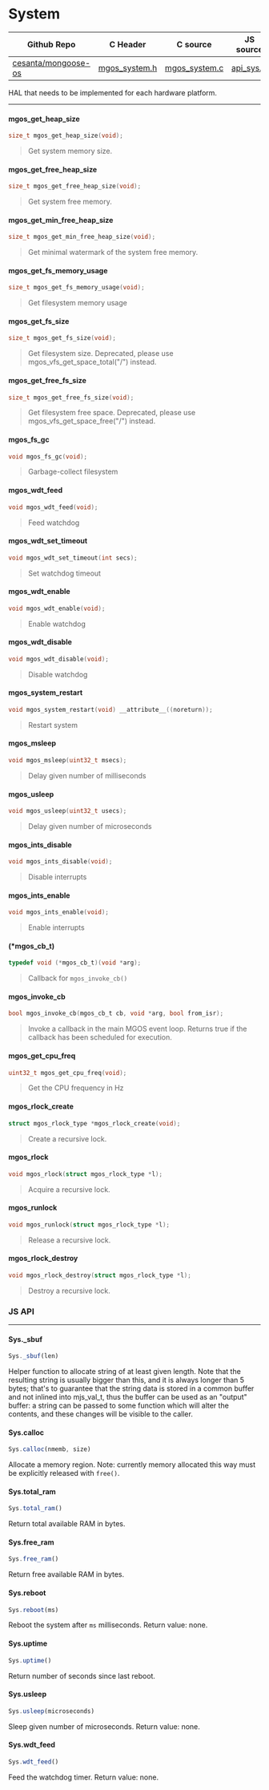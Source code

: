 # System
| Github Repo | C Header | C source  | JS source |
| ----------- | -------- | --------  | ----------------- |
| [cesanta/mongoose-os](https://github.com/cesanta/mongoose-os) | [mgos_system.h](https://github.com/cesanta/mongoose-os/blob/master/include/mgos_system.h) | [mgos_system.c](https://github.com/cesanta/mongoose-os/blob/master/src/mgos_system.c)  | [api_sys.js](https://github.com/mongoose-os-libs/mjs/blob/master/fs/api_sys.js)         |


HAL that needs to be implemented for each hardware platform.
 

 ----- 
#### mgos_get_heap_size

```c
size_t mgos_get_heap_size(void);
```
>  Get system memory size. 
#### mgos_get_free_heap_size

```c
size_t mgos_get_free_heap_size(void);
```
>  Get system free memory. 
#### mgos_get_min_free_heap_size

```c
size_t mgos_get_min_free_heap_size(void);
```
>  Get minimal watermark of the system free memory. 
#### mgos_get_fs_memory_usage

```c
size_t mgos_get_fs_memory_usage(void);
```
>  Get filesystem memory usage 
#### mgos_get_fs_size

```c
size_t mgos_get_fs_size(void);
```
> 
> Get filesystem size.
> Deprecated, please use mgos_vfs_get_space_total("/") instead.
>  
#### mgos_get_free_fs_size

```c
size_t mgos_get_free_fs_size(void);
```
> 
> Get filesystem free space.
> Deprecated, please use mgos_vfs_get_space_free("/") instead.
>  
#### mgos_fs_gc

```c
void mgos_fs_gc(void);
```
>  Garbage-collect filesystem 
#### mgos_wdt_feed

```c
void mgos_wdt_feed(void);
```
>  Feed watchdog 
#### mgos_wdt_set_timeout

```c
void mgos_wdt_set_timeout(int secs);
```
>  Set watchdog timeout
#### mgos_wdt_enable

```c
void mgos_wdt_enable(void);
```
>  Enable watchdog 
#### mgos_wdt_disable

```c
void mgos_wdt_disable(void);
```
>  Disable watchdog 
#### mgos_system_restart

```c
void mgos_system_restart(void) __attribute__((noreturn));
```
>  Restart system 
#### mgos_msleep

```c
void mgos_msleep(uint32_t msecs);
```
>  Delay given number of milliseconds 
#### mgos_usleep

```c
void mgos_usleep(uint32_t usecs);
```
>  Delay given number of microseconds 
#### mgos_ints_disable

```c
void mgos_ints_disable(void);
```
>  Disable interrupts 
#### mgos_ints_enable

```c
void mgos_ints_enable(void);
```
>  Enable interrupts 
#### (*mgos_cb_t)

```c
typedef void (*mgos_cb_t)(void *arg);
```
>  Callback for `mgos_invoke_cb()` 
#### mgos_invoke_cb

```c
bool mgos_invoke_cb(mgos_cb_t cb, void *arg, bool from_isr);
```
> 
> Invoke a callback in the main MGOS event loop.
> Returns true if the callback has been scheduled for execution.
>  
#### mgos_get_cpu_freq

```c
uint32_t mgos_get_cpu_freq(void);
```
>  Get the CPU frequency in Hz 
#### mgos_rlock_create

```c
struct mgos_rlock_type *mgos_rlock_create(void);
```
>  Create a recursive lock. 
#### mgos_rlock

```c
void mgos_rlock(struct mgos_rlock_type *l);
```
>  Acquire a recursive lock. 
#### mgos_runlock

```c
void mgos_runlock(struct mgos_rlock_type *l);
```
>  Release a recursive lock. 
#### mgos_rlock_destroy

```c
void mgos_rlock_destroy(struct mgos_rlock_type *l);
```
>  Destroy a recursive lock. 

### JS API

 --- 
#### Sys._sbuf

```javascript
Sys._sbuf(len)
```
Helper function to allocate string of at least given length. Note that
the resulting string is usually bigger than this, and it is always
longer than 5 bytes; that's to guarantee that the string data is stored in
a common buffer and not inlined into mjs_val_t, thus the buffer can be
used as an "output" buffer: a string can be passed to some function which
will alter the contents, and these changes will be visible to the caller.
#### Sys.calloc

```javascript
Sys.calloc(nmemb, size)
```
Allocate a memory region.
Note: currently memory allocated this way must be explicitly released with
`free()`.
#### Sys.total_ram

```javascript
Sys.total_ram()
```
Return total available RAM in bytes.
#### Sys.free_ram

```javascript
Sys.free_ram()
```
Return free available RAM in bytes.
#### Sys.reboot

```javascript
Sys.reboot(ms)
```
Reboot the system after `ms` milliseconds. Return value: none.
#### Sys.uptime

```javascript
Sys.uptime()
```
Return number of seconds since last reboot.
#### Sys.usleep

```javascript
Sys.usleep(microseconds)
```
Sleep given number of microseconds.
Return value: none.
#### Sys.wdt_feed

```javascript
Sys.wdt_feed()
```
Feed the watchdog timer.
Return value: none.
